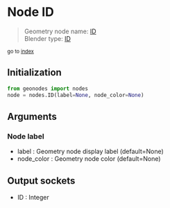 
# Node ID

> Geometry node name: [ID](https://docs.blender.org/manual/en/latest/modeling/geometry_nodes/input/id.html)<br>
  Blender type: [ID](https://docs.blender.org/api/current/bpy.types.GeometryNodeInputID.html)
  
<sub>go to [index](index.md)</sub>

## Initialization

```python
from geonodes import nodes
node = nodes.ID(label=None, node_color=None)
```



## Arguments


### Node label

- label : Geometry node display label (default=None)
- node_color : Geometry node color (default=None)

## Output sockets

- ID : Integer
